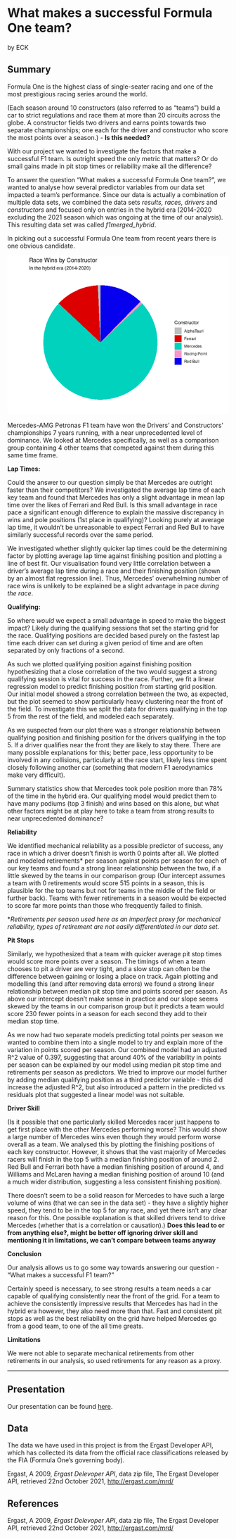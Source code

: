 What makes a successful Formula One team?
================
by ECK

## Summary

Formula One is the highest class of single-seater racing and one of the
most prestigious racing series around the world.

(Each season around 10 constructors (also referred to as “teams”) build
a car to strict regulations and race them at more than 20 circuits
across the globe. A constructor fields two drivers and earns points
towards two separate championships; one each for the driver and
constructor who score the most points over a season.) - **Is this
needed?**

With our project we wanted to investigate the factors that make a
successful F1 team. Is outright speed the only metric that matters? Or
do small gains made in pit stop times or reliability make all the
difference?

To answer the question “What makes a successful Formula One team?”, we
wanted to analyse how several predictor variables from our data set
impacted a team’s performance. Since our data is actually a combination
of multiple data sets, we combined the data sets *results, races,
drivers* and *constructors* and focused only on entries in the hybrid
era (2014-2020 excluding the 2021 season which was ongoing at the time
of our analysis). This resulting data set was called *f1merged_hybrid*.

In picking out a successful Formula One team from recent years there is
one obvious candidate.

![](README_files/figure-gfm/wins-bar-chart-1.png)<!-- -->

Mercedes-AMG Petronas F1 team have won the Drivers’ and Constructors’
championships 7 years running, with a near unprecedented level of
dominance. We looked at Mercedes specifically, as well as a comparison
group containing 4 other teams that competed against them during this
same time frame.

**Lap Times:**

Could the answer to our question simply be that Mercedes are outright
faster than their competitors? We investigated the average lap time of
each key team and found that Mercedes has only a slight advantage in
mean lap time over the likes of Ferrari and Red Bull. Is this small
advantage in race pace a significant enough difference to explain the
massive discrepancy in wins and pole positions (1st place in
qualifying)? Looking purely at average lap time, it wouldn’t be
unreasonable to expect Ferrari and Red Bull to have similarly successful
records over the same period.

We investigated whether slightly quicker lap times could be the
determining factor by plotting average lap time against finishing
position and plotting a line of best fit. Our visualisation found very
little correlation between a driver’s average lap time during a race and
their finishing position (shown by an almost flat regression line).
Thus, Mercedes’ overwhelming number of race wins is unlikely to be
explained be a slight advantage in pace *during the race*.

**Qualifying:**

So where *would* we expect a small advantage in speed to make the
biggest impact? Likely during the qualifying sessions that set the
starting grid for the race. Qualifying positions are decided based
purely on the fastest lap time each driver can set during a given period
of time and are often separated by only fractions of a second.

As such we plotted qualifying position against finishing position
hypothesizing that a close correlation of the two would suggest a strong
qualifying session is vital for success in the race. Further, we fit a
linear regression model to predict finishing position from starting grid
position. Our initial model showed a strong correlation between the two,
as expected, but the plot seemed to show particularly heavy clustering
near the front of the field. To investigate this we split the data for
drivers qualifying in the top 5 from the rest of the field, and modeled
each separately.

As we suspected from our plot there was a stronger relationship between
qualifying position and finishing position for the drivers qualifying in
the top 5. If a driver qualifies near the front they are likely to stay
there. There are many possible explanations for this; better pace, less
opportunity to be involved in any collisions, particularly at the race
start, likely less time spent closely following another car (something
that modern F1 aerodynamics make very difficult).

Summary statistics show that Mercedes took pole position more than 78%
of the time in the hybrid era. Our qualifying model would predict them
to have many podiums (top 3 finish) and wins based on this alone, but
what other factors might be at play here to take a team from strong
results to near unprecedented dominance?

**Reliability**

We identified mechanical reliability as a possible predictor of success,
any race in which a driver doesn’t finish is worth 0 points after all.
We plotted and modeled retirements\* per season against points per
season for each of our key teams and found a strong linear relationship
between the two, if a little skewed by the teams in our comparison group
(Our intercept assumes a team with 0 retirements would score 515 points
in a season, this is plausible for the top teams but not for teams in
the middle of the field or further back). Teams with fewer retirements
in a season would be expected to score far more points than those who
freqquently failed to finish.

\**Retirements per season used here as an imperfect proxy for mechanical
reliability, types of retirement are not easily differentiated in our
data set.*

**Pit Stops**

Similarly, we hypothesized that a team with quicker average pit stop
times would score more points over a season. The timings of when a team
chooses to pit a driver are very tight, and a slow stop can often be the
difference between gaining or losing a place on track. Again plotting
and modelling this (and after removing data errors) we found a strong
linear relationship between median pit stop time and points scored per
season. As above our intercept doesn’t make sense in practice and our
slope seems skewed by the teams in our comparison group but it predicts
a team would score 230 fewer points in a season for each second they add
to their median stop time.

As we now had two separate models predicting total points per season we
wanted to combine them into a single model to try and explain more of
the variation in points scored per season. Our combined model had an
adjusted R^2 value of 0.397, suggesting that around 40% of the
variability in points per season can be explained by our model using
median pit stop time and retirements per season as predictors. We tried
to improve our model further by adding median qualifying position as a
third predictor variable - this did increase the adjusted R^2, but also
introduced a pattern in the predicted vs residuals plot that suggested a
linear model was not suitable.

**Driver Skill**

(Is it possible that one particularly skilled Mercedes racer just
happens to get first place with the other Mercedes performing worse?
This would show a large number of Mercedes wins even though they would
perform worse overall as a team. We analysed this by plotting the
finishing positions of each key constructor. However, it shows that the
vast majority of Mercedes racers will finish in the top 5 with a median
finishing position of around 2. Red Bull and Ferrari both have a median
finishing position of around 4, and Williams and McLaren having a median
finishing position of around 10 (and a much wider distribution,
suggesting a less consistent finishing position).

There doesn’t seem to be a solid reason for Mercedes to have such a
large volume of wins (that we can see in the data set) - they have a
slightly higher speed, they tend to be in the top 5 for any race, and
yet there isn’t any clear reason for this. One possible explanation is
that skilled drivers tend to drive Mercedes (whether that is a
correlation or causation).) **Does this lead to or from anything else?,
might be better off ignoring driver skill and mentioning it in
limitations, we can’t compare between teams anyway**

**Conclusion**

Our analysis allows us to go some way towards answering our question -
“What makes a successful F1 team?”

Certainly speed is necessary, to see strong results a team needs a car
capable of qualifying consistently near the front of the grid. For a
team to achieve the consistently impressive results that Mercedes has
had in the hybrid era however, they also need more than that. Fast and
consistent pit stops as well as the best reliability on the grid have
helped Mercedes go from a good team, to one of the all time greats.

**Limitations**

We were not able to separate mechanical retirements from other
retirements in our analysis, so used retirements for any reason as a
proxy.

------------------------------------------------------------------------

## Presentation

Our presentation can be found [here](presentation/presentation.html).

## Data

The data we have used in this project is from the Ergast Developer API,
which has collected its data from the official race classifications
released by the FIA (Formula One’s governing body).

Ergast, A 2009, *Ergast Delevoper API*, data zip file, The Ergast
Developer API, retrieved 22nd October 2021, <http://ergast.com/mrd/>

## References

Ergast, A 2009, *Ergast Delevoper API*, data zip file, The Ergast
Developer API, retrieved 22nd October 2021, <http://ergast.com/mrd/>
